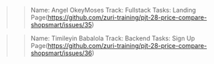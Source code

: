 >>Name: Angel OkeyMoses 
  Track: Fullstack 
  Tasks: Landing Page(https://github.com/zuri-training/pjt-28-price-compare-shopsmart/issues/35)
  
>>Name: Timileyin Babalola 
  Track: Backend 
  Tasks: Sign Up Page(https://github.com/zuri-training/pjt-28-price-compare-shopsmart/issues/36)
